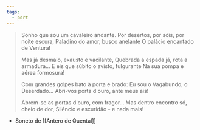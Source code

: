 ```yaml
---
tags:
  - port
---
```

> Sonho que sou um cavaleiro andante.
> Por desertos, por sóis, por noite escura,
> Paladino do amor, busco anelante
> O palácio encantado de Ventura!
>
> Mas já desmaio, exausto e vacilante,
> Quebrada a espada já, rota a armadura...
> E eis que súbito o avisto, fulgurante
> Na sua pompa e aérea formosura!
>
> Com grandes golpes bato à porta e brado:
> Eu sou o Vagabundo, o Deserdado...
> Abri-vos porta d'ouro, ante meus ais!
>
> Abrem-se as portas d'ouro, com fragor...
> Mas dentro encontro só, cheio de dor,
> Silêncio e escuridão - e nada mais!

- Soneto de [[Antero de Quental]]
